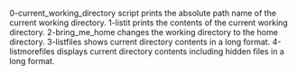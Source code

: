 0-current_working_directory script prints the absolute path name of the current working directory.
1-listit prints the contents of the current working directory.
2-bring_me_home changes the working directory to the home directory.
3-listfiles shows current directory contents in a long format.
4-listmorefiles displays current directory contents including hidden files in a long format.
